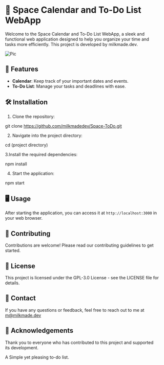 # 🚀 Space Calendar and To-Do List WebApp

Welcome to the Space Calendar and To-Do List WebApp, a sleek and functional web application designed to help you organize your time and tasks more efficiently. This project is developed by milkmade.dev.

![Pic](https://github.com/milkmadedev/Space-ToDo/assets/173988745/52780365-9369-4e4e-8d27-e6ff2474f96b)

## 🌌 Features

- **Calendar**: Keep track of your important dates and events.
- **To-Do List**: Manage your tasks and deadlines with ease.

## 🛠️ Installation

1. Clone the repository:

git clone https://github.com/milkmadedev/Space-ToDo.git

2. Navigate into the project directory:

cd (project directory)

3.Install the required dependencies:

npm install

4. Start the application:

npm start


## 🖥️ Usage

After starting the application, you can access it at `http://localhost:3000` in your web browser.

## 📝 Contributing

Contributions are welcome! Please read our contributing guidelines to get started.

## 📄 License

This project is licensed under the GPL-3.0 License - see the LICENSE file for details.

## 📧 Contact

If you have any questions or feedback, feel free to reach out to me at m@milkmade.dev

## 🌟 Acknowledgements

Thank you to everyone who has contributed to this project and supported its development.



A Simple yet pleasing to-do list.


